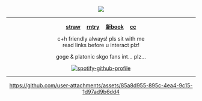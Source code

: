 <p align="center"><img src=https://github.com/zyvism/weepwop/blob/main/gogehehehe.gif>

***
  
<p align="center"><b><a href="https://seamsquire.straw.page">straw</a> ‎ ‎‎ ‎‎ ‎‎ <a href="https://rentry.co/gonatsuu">rntry</a> ‎ ‎‎ ‎‎ ‎‎ <a href="https://getou.atabook.org">新book</a> ‎ ‎‎ ‎‎ ‎‎ <a href="https://pronouns.cc/@seamkin">cc</a></b>

<p align="center">c+h friendly always! pls sit with me<br>
read links before u interact plz!

<p align="center">goge & platonic skgo fans int... plz...
  
<div align="center">
  
[![spotify-github-profile](https://spotify-github-profile.kittinanx.com/api/view?uid=252hl5un6vede7zfg68sn7jbd&cover_image=true&theme=natemoo-re&show_offline=false&background_color=121212&interchange=true&bar_color=7f7c92&bar_color_cover=false)](https://github.com/kittinan/spotify-github-profile)

***

https://github.com/user-attachments/assets/85a8d955-895c-4ea4-9c15-1d97ad9b6dd4

